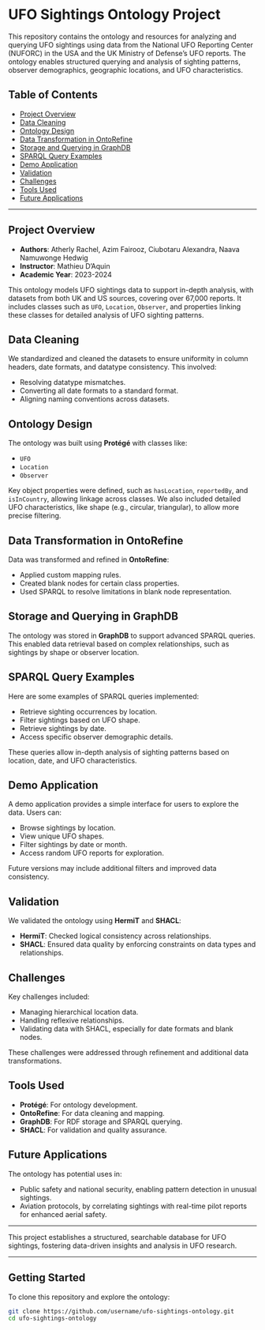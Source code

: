 # UFO Sightings Ontology Project

This repository contains the ontology and resources for analyzing and querying UFO sightings using data from the National UFO Reporting Center (NUFORC) in the USA and the UK Ministry of Defense’s UFO reports. The ontology enables structured querying and analysis of sighting patterns, observer demographics, geographic locations, and UFO characteristics.

## Table of Contents
- [Project Overview](#project-overview)
- [Data Cleaning](#data-cleaning)
- [Ontology Design](#ontology-design)
- [Data Transformation in OntoRefine](#data-transformation-in-ontorefine)
- [Storage and Querying in GraphDB](#storage-and-querying-in-graphdb)
- [SPARQL Query Examples](#sparql-query-examples)
- [Demo Application](#demo-application)
- [Validation](#validation)
- [Challenges](#challenges)
- [Tools Used](#tools-used)
- [Future Applications](#future-applications)

---

## Project Overview
- **Authors**: Atherly Rachel, Azim Fairooz, Ciubotaru Alexandra, Naava Namuwonge Hedwig
- **Instructor**: Mathieu D’Aquin
- **Academic Year**: 2023-2024

This ontology models UFO sightings data to support in-depth analysis, with datasets from both UK and US sources, covering over 67,000 reports. It includes classes such as `UFO`, `Location`, `Observer`, and properties linking these classes for detailed analysis of UFO sighting patterns.

## Data Cleaning
We standardized and cleaned the datasets to ensure uniformity in column headers, date formats, and datatype consistency. This involved:
- Resolving datatype mismatches.
- Converting all date formats to a standard format.
- Aligning naming conventions across datasets.

## Ontology Design
The ontology was built using **Protégé** with classes like:
- `UFO`
- `Location`
- `Observer`

Key object properties were defined, such as `hasLocation`, `reportedBy`, and `isInCountry`, allowing linkage across classes. We also included detailed UFO characteristics, like shape (e.g., circular, triangular), to allow more precise filtering.

## Data Transformation in OntoRefine
Data was transformed and refined in **OntoRefine**:
- Applied custom mapping rules.
- Created blank nodes for certain class properties.
- Used SPARQL to resolve limitations in blank node representation.

## Storage and Querying in GraphDB
The ontology was stored in **GraphDB** to support advanced SPARQL queries. This enabled data retrieval based on complex relationships, such as sightings by shape or observer location.

## SPARQL Query Examples
Here are some examples of SPARQL queries implemented:
- Retrieve sighting occurrences by location.
- Filter sightings based on UFO shape.
- Retrieve sightings by date.
- Access specific observer demographic details.

These queries allow in-depth analysis of sighting patterns based on location, date, and UFO characteristics.

## Demo Application
A demo application provides a simple interface for users to explore the data. Users can:
- Browse sightings by location.
- View unique UFO shapes.
- Filter sightings by date or month.
- Access random UFO reports for exploration.

Future versions may include additional filters and improved data consistency.

## Validation
We validated the ontology using **HermiT** and **SHACL**:
- **HermiT**: Checked logical consistency across relationships.
- **SHACL**: Ensured data quality by enforcing constraints on data types and relationships.

## Challenges
Key challenges included:
- Managing hierarchical location data.
- Handling reflexive relationships.
- Validating data with SHACL, especially for date formats and blank nodes.

These challenges were addressed through refinement and additional data transformations.

## Tools Used
- **Protégé**: For ontology development.
- **OntoRefine**: For data cleaning and mapping.
- **GraphDB**: For RDF storage and SPARQL querying.
- **SHACL**: For validation and quality assurance.

## Future Applications
The ontology has potential uses in:
- Public safety and national security, enabling pattern detection in unusual sightings.
- Aviation protocols, by correlating sightings with real-time pilot reports for enhanced aerial safety.

---

This project establishes a structured, searchable database for UFO sightings, fostering data-driven insights and analysis in UFO research.

---

## Getting Started
To clone this repository and explore the ontology:
```bash
git clone https://github.com/username/ufo-sightings-ontology.git
cd ufo-sightings-ontology
